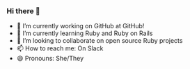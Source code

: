 ### Hi there 👋

- 🔭 I’m currently working on GitHub at GitHub!
- 🌱 I’m currently learning Ruby and Ruby on Rails
- 👯 I’m looking to collaborate on open source Ruby projects
- 📫 How to reach me: On Slack
- 😄 Pronouns: She/They

